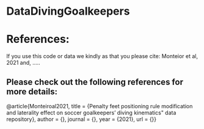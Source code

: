 # DataDivingGoalkeepers

# References: 
If you use this code or data we kindly as that you please cite: Monteior et al, 2021 and, ..... 

## Please check out the following references for more details: 
@article{Monteiroal2021,
    title = {Penalty feet positioning rule modification and laterality effect on soccer goalkeepers’ diving kinematics" data repository},
    author = {},
    journal = {},
    year = {2021},
    url = {}}
